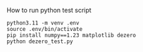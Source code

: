 How to run python test script

```
python3.11 -m venv .env
source .env/bin/activate
pip install numpy==1.23 matplotlib dezero
python dezero_test.py
```
